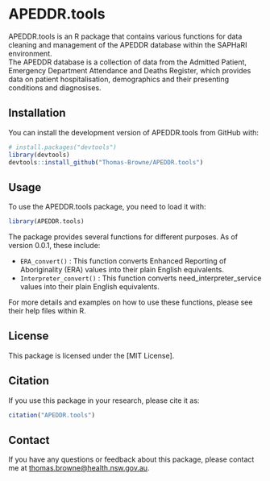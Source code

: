 # APEDDR.tools
APEDDR.tools is an R package that contains various functions for data cleaning and management of the APEDDR database within the SAPHaRI environment.  
The APEDDR database is a collection of data from the Admitted Patient, Emergency Department Attendance and Deaths Register, which provides data on patient hospitalisation, demographics and their presenting conditions and diagnosises.

## Installation

You can install the development version of APEDDR.tools from GitHub with:

```r
# install.packages("devtools")
library(devtools)
devtools::install_github("Thomas-Browne/APEDDR.tools")
```

## Usage

To use the APEDDR.tools package, you need to load it with:

```r
library(APEDDR.tools)
```

The package provides several functions for different purposes. As of version 0.0.1, these include:

- `ERA_convert()` : This function converts Enhanced Reporting of Aboriginality (ERA) values into their plain English equivalents.
- `Interpreter_convert()` : This function converts need_interpreter_service values into their plain English equivalents.

For more details and examples on how to use these functions, please see their help files within R.

## License

This package is licensed under the [MIT License].

## Citation

If you use this package in your research, please cite it as:

```r
citation("APEDDR.tools")
```

## Contact

If you have any questions or feedback about this package, please contact me at thomas.browne@health.nsw.gov.au.
